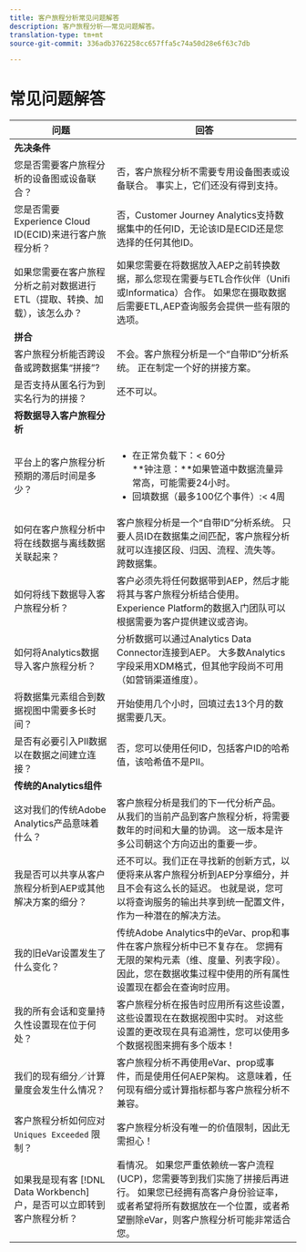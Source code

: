 ```yaml
---
title: 客户旅程分析常见问题解答
description: 客户旅程分析——常见问题解答。
translation-type: tm+mt
source-git-commit: 336adb3762258cc657ffa5c74a50d28e6f63c7db

---
```



# 常见问题解答

| 问题 | 回答 |
|---|---|
| **先决条件** |  |
| 您是否需要客户旅程分析的设备图或设备联合？ | 否，客户旅程分析不需要专用设备图表或设备联合。 事实上，它们还没有得到支持。 |
| 您是否需要Experience Cloud ID(ECID)来进行客户旅程分析？ | 否，Customer Journey Analytics支持数据集中的任何ID，无论该ID是ECID还是您选择的任何其他ID。 |
| 如果您需要在客户旅程分析之前对数据进行ETL（提取、转换、加载），该怎么办？ | 如果您需要在将数据放入AEP之前转换数据，那么您现在需要与ETL合作伙伴（Unifi或Informatica）合作。 如果您在摄取数据后需要ETL,AEP查询服务会提供一些有限的选项。 |
| **拼合** |  |
| 客户旅程分析能否跨设备或跨数据集“拼接”? | 不会。客户旅程分析是一个“自带ID”分析系统。 正在制定一个好的拼接方案。 |
| 是否支持从匿名行为到实名行为的拼接？ | 还不可以。 |
| **将数据导入客户旅程分析** |  |
| 平台上的客户旅程分析预期的滞后时间是多少？ | <ul><li>在正常负载下：&lt; 60分<br>**钟注意：**如果管道中数据流量异常高，可能需要24小时。</li><li>回填数据（最多100亿个事件）:&lt; 4周</li></ul> |
| 如何在客户旅程分析中将在线数据与离线数据关联起来？ | 客户旅程分析是一个“自带ID”分析系统。 只要人员ID在数据集之间匹配，客户旅程分析就可以连接区段、归因、流程、流失等。 跨数据集。 |
| 如何将线下数据导入客户旅程分析？ | 客户必须先将任何数据带到AEP，然后才能将其与客户旅程分析结合使用。 Experience Platform的数据入门团队可以根据需要为客户提供建议或咨询。 |
| 如何将Analytics数据导入客户旅程分析？ | 分析数据可以通过Analytics Data Connector连接到AEP。 大多数Analytics字段采用XDM格式，但其他字段尚不可用（如营销渠道维度）。 |
| 将数据集元素组合到数据视图中需要多长时间？ | 开始使用几个小时，回填过去13个月的数据需要几天。 |
| 是否有必要引入PII数据以在数据之间建立连接？ | 否，您可以使用任何ID，包括客户ID的哈希值，该哈希值不是PII。 |
| **传统的Analytics组件** |  |
| 这对我们的传统Adobe Analytics产品意味着什么？ | 客户旅程分析是我们的下一代分析产品。 从我们的当前产品到客户旅程分析，将需要数年的时间和大量的协调。 这一版本是许多公司朝这个方向迈出的重要一步。 |
| 我是否可以共享从客户旅程分析到AEP或其他解决方案的细分？ | 还不可以。我们正在寻找新的创新方式，以便将来从客户旅程分析到AEP分享细分，并且不会有这么长的延迟。 也就是说，您可以将查询服务的输出共享到统一配置文件，作为一种潜在的解决方法。 |
| 我的旧eVar设置发生了什么变化？ | 传统Adobe Analytics中的eVar、prop和事件在客户旅程分析中已不复存在。 您拥有无限的架构元素（维、度量、列表字段）。 因此，您在数据收集过程中使用的所有属性设置现在都会在查询时应用。 |
| 我的所有会话和变量持久性设置现在位于何处？ | 客户旅程分析在报告时应用所有这些设置，这些设置现在在数据视图中实时。 对这些设置的更改现在具有追溯性，您可以使用多个数据视图来拥有多个版本！ |
| 我们的现有细分／计算量度会发生什么情况？ | 客户旅程分析不再使用eVar、prop或事件，而是使用任何AEP架构。 这意味着，任何现有细分或计算指标都与客户旅程分析不兼容。 |
| 客户旅程分析如何应对 `Uniques Exceeded` 限制？ | 客户旅程分析没有唯一的价值限制，因此无需担心！ |
| 如果我是现有客 [!DNL Data Workbench] 户，是否可以立即转到客户旅程分析？ | 看情况。 如果您严重依赖统一客户流程(UCP)，您需要等到我们实施了拼接后再进行。 如果您已经拥有高客户身份验证率，或者希望将所有数据放在一个位置，或者希望删除eVar，则客户旅程分析可能非常适合您。 |

